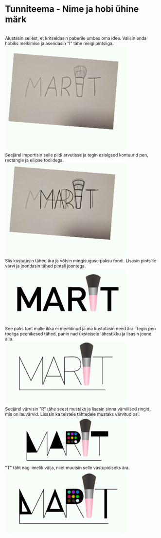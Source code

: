 # Tunniteema - Nime ja hobi ühine märk
<br>
Alustasin sellest, et kritseldasin paberile umbes oma idee. Valisin enda hobiks meikimise ja asendasin "I" tähe meigi pintsliga.
<img src="./images/nimi1.png" alt="Nime ja hobi ühine märk" width="400"/> <br>
Seejärel importisin selle pildi arvutisse ja tegin esialgsed kontuurid pen, rectangle ja ellipse toolidega. <br>
<img src="./images/nimi2.png" alt="Nime ja hobi ühine märk" width="400"/> <br> 
Siis kustutasin tähed ära ja võtsin mingisuguse paksu fondi. Lisasin pintslile värvi ja joondasin tähed pintsli joontega. <br>
<img src="./images/nimi3.png" alt="Nime ja hobi ühine märk" width="400"/><br>
See paks font mulle ikka ei meeldinud ja ma kustutasin need ära. Tegin pen tooliga peenikesed tähed, panin nad üksteisele lähestikku ja lisasin joone alla.
<br>
<img src="./images/nimi4.png" alt="Nime ja hobi ühine märk" width="400"/><br>
Seejärel värvisin "R" tähe seest mustaks ja lisasin sinna värvilised ringid, mis on lauvärvid. Lisasin ka teistele tähtedele mustaks värvitud osi.
<br>
<img src="./images/nimi5.png" alt="Nime ja hobi ühine märk" width="400"/><br>
"T" täht nägi imelik välja, niiet muutsin selle vastupidiseks ära.
<br>
<img src="./images/nimi7.png" alt="Nime ja hobi ühine märk" width="400"/><br>